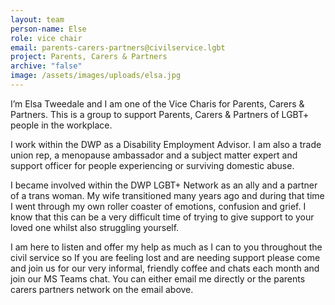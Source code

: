 ```yaml
---
layout: team
person-name: Else
role: vice chair
email: parents-carers-partners@civilservice.lgbt
project: Parents, Carers & Partners
archive: "false"
image: /assets/images/uploads/elsa.jpg
---
```

I’m Elsa Tweedale and I am one of the Vice Charis for Parents, Carers & Partners. This is a group to support Parents, Carers & Partners of LGBT+ people in the workplace.

I work within the DWP as a Disability Employment Advisor. I am also a trade union rep, a menopause ambassador and a subject matter expert and support officer for people experiencing or surviving domestic abuse.

I became involved within the DWP LGBT+ Network as an ally and a partner of a trans woman. My wife transitioned many years ago and during that time I went through my own roller coaster of emotions, confusion and grief. I know that this can be a very difficult time of trying to give support to your loved one whilst also struggling yourself.

I am here to listen and offer my help as much as I can to you throughout the civil service so If you are feeling lost and are needing support please come and join us for our very informal, friendly coffee and chats each month and join our MS Teams chat. You can either email me directly or the parents carers partners network on the email above.
